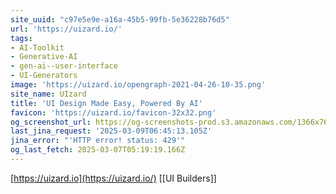 ```yaml
---
site_uuid: "c97e5e9e-a16a-45b5-99fb-5e36228b76d5"
url: 'https://uizard.io/'
tags:
- AI-Toolkit
- Generative-AI
- gen-ai--user-interface
- UI-Generators
image: 'https://uizard.io/opengraph-2021-04-26-10-35.png'
site_name: UIzard
title: 'UI Design Made Easy, Powered By AI'
favicon: 'https://uizard.io/favicon-32x32.png'
og_screenshot_url: https://og-screenshots-prod.s3.amazonaws.com/1366x768/80/false/73ff4b4be188cbcddb89a513de0a5cf8533865b0677c6196abee2c2bfc93c346.jpeg
last_jina_request: '2025-03-09T06:45:13.105Z'
jina_error: "'HTTP error! status: 429'"
og_last_fetch: 2025-03-07T05:19:19.166Z
---
```

[https://uizard.io](https://uizard.io/)
[[UI Builders]]

